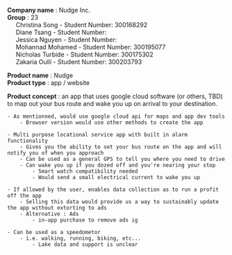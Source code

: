 **Company name** : Nudge Inc.  
    **Group** : 23  
    &nbsp;&nbsp;&nbsp;&nbsp;&nbsp;Christina Song    - Student Number: 300168292    
    &nbsp;&nbsp;&nbsp;&nbsp;&nbsp;Diane Tsang       - Student Number:   
    &nbsp;&nbsp;&nbsp;&nbsp;&nbsp;Jessica Nguyen    - Student Number:     
    &nbsp;&nbsp;&nbsp;&nbsp;&nbsp;Mohannad Mohamed  - Student Number: 300195077    
    &nbsp;&nbsp;&nbsp;&nbsp;&nbsp;Nicholas Turbide  - Student Number: 300175302    
    &nbsp;&nbsp;&nbsp;&nbsp;&nbsp;Zakaria Oulli     - Student Number: 300203793    
          
**Product name** : Nudge  
**Product type** : app / website



**Product concept** : an app that uses google cloud software (or others, TBD) to map out your bus route and wake you up on arrival to your destination.

    - As mentionned, would use google cloud api for maps and app dev tools
        - Browser version would use other methods to create the app

    - Multi purpose locational service app with built in alarm functionality
        - Gives you the ability to set your bus route on the app and will notify you of when you approach 
        - Can be used as a general GPS to tell you where you need to drive
        - Can wake you up if you dozed off and you're nearing your stop
            - Smart watch compatibility needed
            - Would send a small electrical current to wake you up

    - If allowed by the user, enables data collection as to run a profit off the app
        - Selling this data would provide us a way to sustainably update the app without extorting to ads
        - Alternative : Ads 
            - in-app purchase to remove ads ig

    - Can be used as a speedometor 
        - i.e. walking, running, biking, etc...
            - Lake data and support is unclear
            
    
